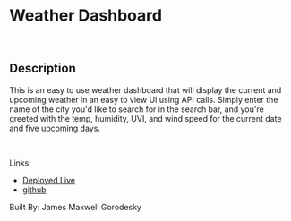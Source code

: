 # Weather Dashboard

<br>

## Description

This is an easy to use weather dashboard that will display the current and upcoming weather in an easy to view UI using API calls. Simply enter the name of the city you'd like to search for in the search bar, and you're greeted with the temp, humidity, UVI, and wind speed for the current date and five upcoming days. 

<br>

Links:
* [Deployed Live](https://jmg5369.github.io/weather-dashboard/)
* [github](https://github.com/jmg5369/weather-dashboard)

Built By:
James Maxwell Gorodesky